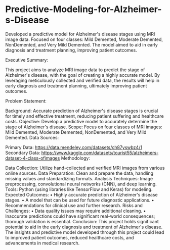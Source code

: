 # Predictive-Modeling-for-Alzheimer-s-Disease
Developed a predictive model for Alzheimer's disease stages using MRI image data. Focused on four classes: Mild Demented, Moderate Demented, NonDemented, and Very Mild Demented. The model aimed to aid in early diagnosis and treatment planning, improving patient outcomes.

Executive Summary:

This project aims to analyze MRI image data to predict the stage of Alzheimer's disease, with the
goal of creating a highly accurate model. By leveraging meticulously collected and verified data,
the results will help in early diagnosis and treatment planning, ultimately improving patient
outcomes.

Problem Statement:

Background: Accurate prediction of Alzheimer's disease stages is crucial for timely and
effective treatment, reducing patient suffering and healthcare costs.
Objective: Develop a predictive model to accurately determine the stage of Alzheimer's disease.
Scope: Focus on four classes of MRI images: Mild Demented, Moderate Demented, NonDemented, and Very Mild Demented.
Data Sources:

Primary Data: https://data.mendeley.com/datasets/ch87yswbz4/1
Secondary Data: https://www.kaggle.com/datasets/tourist55/alzheimers-dataset-4-class-ofimages
Methodology:

Data Collection: Utilize hand-collected and verified MRI images from various online sources.
Data Preparation: Clean and prepare the data, handling missing values and standardizing
formats.
Analysis Techniques: Image preprocessing, convolutional neural networks (CNN), and deep
learning.
Tools: Python (using libraries like TensorFlow and Keras) for modeling.
Expected Outcomes:
• Highly accurate prediction of Alzheimer's disease stages.
• A model that can be used for future diagnostic applications.
• Recommendations for clinical use and further research.
Risks and Challenges:
• Data quality issues may require additional cleaning.
• Inaccurate predictions could have significant real-world consequences; thorough
validation is essential.
Conclusion:
This project holds significant potential to aid in the early diagnosis and treatment of Alzheimer's
disease. The insights and predictive model developed through this project could lead to improved
patient outcomes, reduced healthcare costs, and advancements in medical research.

